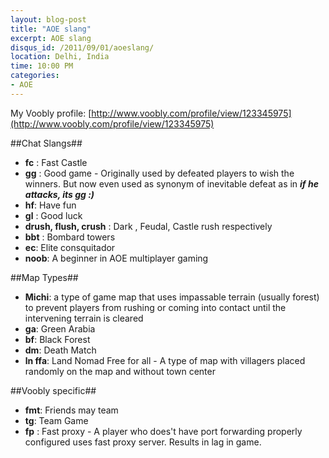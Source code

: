 ```yaml
---
layout: blog-post
title: "AOE slang"
excerpt: AOE slang
disqus_id: /2011/09/01/aoeslang/
location: Delhi, India
time: 10:00 PM
categories:
- AOE
---
```



My Voobly profile: [http://www.voobly.com/profile/view/123345975](http://www.voobly.com/profile/view/123345975)

##Chat Slangs##
* **fc** : Fast Castle
* **gg** : Good game - Originally used by defeated players to wish the winners. But now even used as synonym of inevitable defeat as in ***if he attacks, its gg :)***
* **hf**: Have fun
* **gl** : Good luck
* **drush, flush, crush** : Dark , Feudal, Castle rush respectively
* **bbt** : Bombard towers
* **ec**: Elite consquitador
* **noob**: A beginner in AOE multiplayer gaming

##Map Types##

* **Michi**: a type of game map that uses impassable terrain (usually forest) to prevent players from rushing or coming into contact until the intervening terrain is cleared
* **ga**: Green Arabia
* **bf**: Black Forest
* **dm**: Death Match
* **ln ffa**: Land Nomad Free for all - A type of map with villagers placed randomly on the map and without town center

##Voobly specific##

* **fmt**: Friends may team
* **tg**: Team Game
* **fp** : Fast proxy - A player who does't have port forwarding properly configured uses fast proxy server. Results in lag in game.

